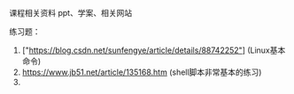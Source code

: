 课程相关资料
ppt、学案、相关网站

练习题：
1. ["https://blog.csdn.net/sunfengye/article/details/88742252"] (Linux基本命令)
2. https://www.jb51.net/article/135168.htm (shell脚本非常基本的练习)
3.
